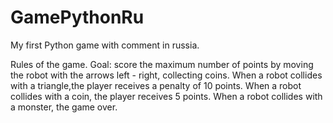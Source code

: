 # GamePythonRu
My first Python game with comment in russia.

Rules of the game.
Goal: score the maximum number of points by moving the robot
with the arrows left - right, collecting coins. 
When a robot collides with a triangle,the player receives a penalty of 10 points. 
When a robot collides with a coin, the player receives 5 points. 
When a robot collides with a monster, the game over.
